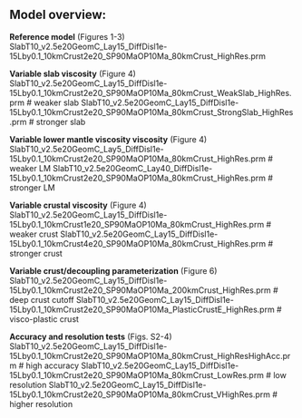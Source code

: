## Model overview:

**Reference model** (Figures 1-3)<br />
SlabT10_v2.5e20GeomC_Lay15_DiffDisl1e-15Lby0.1_10kmCrust2e20_SP90MaOP10Ma_80kmCrust_HighRes.prm

**Variable slab viscosity** (Figure 4)<br />
SlabT10_v2.5e20GeomC_Lay15_DiffDisl1e-15Lby0.1_10kmCrust2e20_SP90MaOP10Ma_80kmCrust_WeakSlab_HighRes.prm   # weaker slab
SlabT10_v2.5e20GeomC_Lay15_DiffDisl1e-15Lby0.1_10kmCrust2e20_SP90MaOP10Ma_80kmCrust_StrongSlab_HighRes.prm # stronger slab

**Variable lower mantle viscosity viscosity** (Figure 4)<br />
SlabT10_v2.5e20GeomC_Lay5_DiffDisl1e-15Lby0.1_10kmCrust2e20_SP90MaOP10Ma_80kmCrust_HighRes.prm # weaker LM
SlabT10_v2.5e20GeomC_Lay40_DiffDisl1e-15Lby0.1_10kmCrust2e20_SP90MaOP10Ma_80kmCrust_HighRes.prm # stronger LM

**Variable crustal viscosity** (Figure 4)<br />
SlabT10_v2.5e20GeomC_Lay15_DiffDisl1e-15Lby0.1_10kmCrust1e20_SP90MaOP10Ma_80kmCrust_HighRes.prm # weaker crust
SlabT10_v2.5e20GeomC_Lay15_DiffDisl1e-15Lby0.1_10kmCrust4e20_SP90MaOP10Ma_80kmCrust_HighRes.prm # stronger crust

**Variable crust/decoupling parameterization** (Figure 6)<br />
SlabT10_v2.5e20GeomC_Lay15_DiffDisl1e-15Lby0.1_10kmCrust2e20_SP90MaOP10Ma_200kmCrust_HighRes.prm  # deep crust cutoff
SlabT10_v2.5e20GeomC_Lay15_DiffDisl1e-15Lby0.1_10kmCrust2e20_SP90MaOP10Ma_PlasticCrustE_HighRes.prm # visco-plastic crust

**Accuracy and resolution tests** (Figs. S2-4)<br />
SlabT10_v2.5e20GeomC_Lay15_DiffDisl1e-15Lby0.1_10kmCrust2e20_SP90MaOP10Ma_80kmCrust_HighResHighAcc.prm # high accuracy 
SlabT10_v2.5e20GeomC_Lay15_DiffDisl1e-15Lby0.1_10kmCrust2e20_SP90MaOP10Ma_80kmCrust_LowRes.prm    # low resolution
SlabT10_v2.5e20GeomC_Lay15_DiffDisl1e-15Lby0.1_10kmCrust2e20_SP90MaOP10Ma_80kmCrust_VHighRes.prm  # higher resolution
